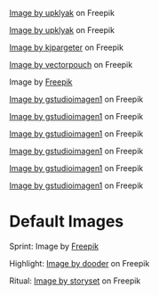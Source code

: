 
<a href="https://www.freepik.com/free-vector/river-flowing-night-sahara-desert-vector-cartoon-mountain-illustration-hot-sandy-dunes-landscape-full-moon-light-plants-growing-near-water-bank-glowworms-flaring-air-starry-sky_57183460.htm#query=night%20illustration&position=20&from_view=keyword&track=ais">Image by upklyak</a> on Freepik

<a href="https://www.freepik.com/free-vector/mountains-cleft-view-from-bottom-night-scenery-landscape-with-high-rocks-full-moon-with-stars-glowing-peaks_13194970.htm#query=night%20illustration&position=1&from_view=keyword&track=ais">Image by upklyak</a> on Freepik

<a href="https://www.freepik.com/free-vector/landscape-with-trees-against-sunset-sky_14915771.htm#query=morning%20illustration&position=3&from_view=search&track=ais">Image by kjpargeter</a> on Freepik

<a href="https://www.freepik.com/free-vector/cute-young-woman-sleeping-bedroom-night-cartoon-interior_2238331.htm#query=empty%20bed%20night%20illustration&position=1&from_view=search&track=ais">Image by vectorpouch</a> on Freepik

Image by <a href="https://www.freepik.com/free-vector/top-view-modern-office-desk-with-flat-design_2827791.htm#query=books%20on%20table%20illustration%20top%20view&position=16&from_view=search&track=ais">Freepik</a>

<a href="https://www.freepik.com/free-vector/man-doing-yoga-mat_28807509.htm#from_view=detail_alsolike">Image by gstudioimagen1</a> on Freepik

<a href="https://www.freepik.com/free-vector/cowboy-wild-west-scene_27271789.htm#page=2&position=2&from_view=author&uuid=de3a8a23-6179-4903-ad41-df467eb5c34e">Image by gstudioimagen1</a> on Freepik

<a href="https://www.freepik.com/free-vector/gamer-room-place_29108069.htm#page=2&position=1&from_view=author&uuid=de3a8a23-6179-4903-ad41-df467eb5c34e">Image by gstudioimagen1</a> on Freepik

<a href="https://www.freepik.com/free-vector/flying-kites-sky-scene_29874901.htm#page=3&position=12&from_view=author&uuid=cdc6e597-dcaf-4ff5-91e0-41f3673d83a1">Image by gstudioimagen1</a> on Freepik

<a href="https://www.freepik.com/free-vector/lotus-flower-with-candle_28807323.htm#page=3&position=42&from_view=author&uuid=cdc6e597-dcaf-4ff5-91e0-41f3673d83a1">Image by gstudioimagen1</a> on Freepik

<a href="https://www.freepik.com/free-vector/hand-human-lifting-hearts-scene_29171342.htm#page=4&position=12&from_view=author&uuid=305e3483-6281-4a8c-a7af-0e6bc8e97c9c">Image by gstudioimagen1</a> on Freepik

# Default Images

Sprint: Image by <a href="https://www.freepik.com/free-vector/flat-design-race-starting-line-illustration_28917548.htm#query=sprint%20illustration&position=48&from_view=search&track=ais">Freepik</a>

Highlight: <a href="https://www.freepik.com/free-vector/flying-ideas-background_894459.htm#query=light%20bulb%20illustration&position=28&from_view=search&track=ais">Image by dooder</a> on Freepik

Ritual: <a href="https://www.freepik.com/free-vector/buddha-hand-concept-illustration_22874401.htm#query=ritual%20illustration&position=2&from_view=search&track=ais">Image by storyset</a> on Freepik



